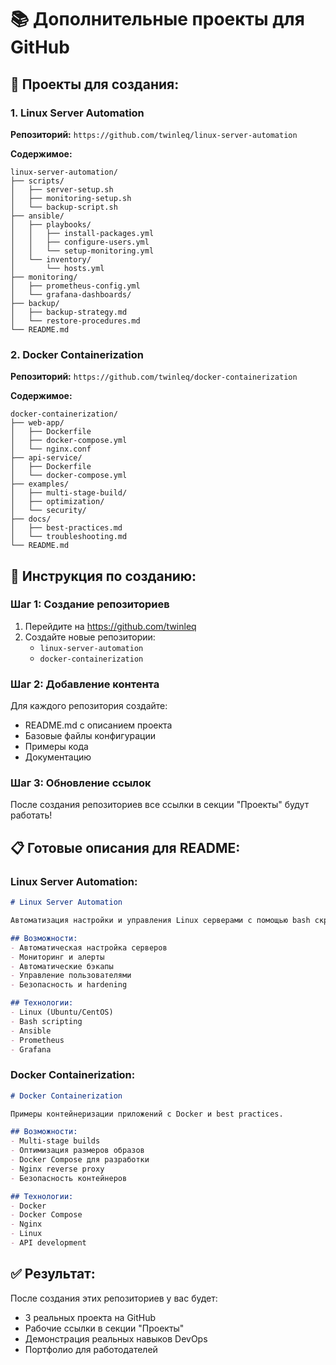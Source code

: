 # 📚 Дополнительные проекты для GitHub

## 🎯 **Проекты для создания:**

### 1. **Linux Server Automation**
**Репозиторий:** `https://github.com/twinleq/linux-server-automation`

**Содержимое:**
```
linux-server-automation/
├── scripts/
│   ├── server-setup.sh
│   ├── monitoring-setup.sh
│   └── backup-script.sh
├── ansible/
│   ├── playbooks/
│   │   ├── install-packages.yml
│   │   ├── configure-users.yml
│   │   └── setup-monitoring.yml
│   └── inventory/
│       └── hosts.yml
├── monitoring/
│   ├── prometheus-config.yml
│   └── grafana-dashboards/
├── backup/
│   ├── backup-strategy.md
│   └── restore-procedures.md
└── README.md
```

### 2. **Docker Containerization**
**Репозиторий:** `https://github.com/twinleq/docker-containerization`

**Содержимое:**
```
docker-containerization/
├── web-app/
│   ├── Dockerfile
│   ├── docker-compose.yml
│   └── nginx.conf
├── api-service/
│   ├── Dockerfile
│   └── docker-compose.yml
├── examples/
│   ├── multi-stage-build/
│   ├── optimization/
│   └── security/
├── docs/
│   ├── best-practices.md
│   └── troubleshooting.md
└── README.md
```

## 🚀 **Инструкция по созданию:**

### **Шаг 1: Создание репозиториев**
1. Перейдите на https://github.com/twinleq
2. Создайте новые репозитории:
   - `linux-server-automation`
   - `docker-containerization`

### **Шаг 2: Добавление контента**
Для каждого репозитория создайте:
- README.md с описанием проекта
- Базовые файлы конфигурации
- Примеры кода
- Документацию

### **Шаг 3: Обновление ссылок**
После создания репозиториев все ссылки в секции "Проекты" будут работать!

## 📋 **Готовые описания для README:**

### **Linux Server Automation:**
```markdown
# Linux Server Automation

Автоматизация настройки и управления Linux серверами с помощью bash скриптов и Ansible.

## Возможности:
- Автоматическая настройка серверов
- Мониторинг и алерты
- Автоматические бэкапы
- Управление пользователями
- Безопасность и hardening

## Технологии:
- Linux (Ubuntu/CentOS)
- Bash scripting
- Ansible
- Prometheus
- Grafana
```

### **Docker Containerization:**
```markdown
# Docker Containerization

Примеры контейнеризации приложений с Docker и best practices.

## Возможности:
- Multi-stage builds
- Оптимизация размеров образов
- Docker Compose для разработки
- Nginx reverse proxy
- Безопасность контейнеров

## Технологии:
- Docker
- Docker Compose
- Nginx
- Linux
- API development
```

## ✅ **Результат:**
После создания этих репозиториев у вас будет:
- 3 реальных проекта на GitHub
- Рабочие ссылки в секции "Проекты"
- Демонстрация реальных навыков DevOps
- Портфолио для работодателей
